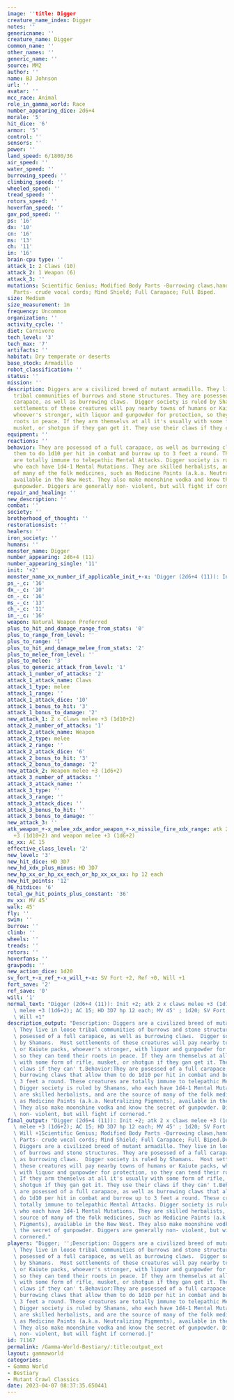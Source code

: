 ```yaml
---
image: ''title: Digger
creature_name_index: Digger
notes: ''
genericname: ''
creature_name: Digger
common_name: ''
other_names: ''
generic_name: ''
source: MM2
author: ''
name: BJ Johnson
url: ''
avatar: ''
mcc_race: Animal
role_in_gamma_world: Race
number_appearing_dice: 2d6+4
morale: '5'
hit_dice: '6'
armor: '5'
control: ''
sensors: ''
power: ''
land_speed: 6/1800/36
air_speed: ''
water_speed: ''
burrowing_speed: ''
climbing_speed: ''
wheeled_speed: ''
tread_speed: ''
rotors_speed: ''
hoverfan_speed: ''
gav_pod_speed: ''
ps: '16'
dx: '10'
cn: '16'
ms: '13'
ch: '11'
in: '16'
brain-cpu type: ''
attack_1: 2 Claws (10)
attack_2: 1 Weapon (6)
attack_3: ''
mutations: Scientific Genius; Modified Body Parts -Burrowing claws,hands;New Body
  Parts- crude vocal cords; Mind Shield; Full Carapace; Full Biped.
size: Medium
size_measurement: 1m
frequency: Uncommon
organization: ''
activity_cycle: ''
diet: Carnivore
tech_level: '3'
tech_max: '7'
artifacts: ''
habitat: Dry temperate or deserts
base_stock: Armadillo
robot_classification: ''
status: ''
mission: ''
description: Diggers are a civilized breed of mutant armadillo. They live in loose
  tribal communities of burrows and stone structures. They are posessed of a full
  carapace, as well as burrowing claws.  Digger society is ruled by Shamans.  Most
  settlements of these creatures will pay nearby towns of humans or Kaiute packs,
  whoever's stronger, with liquor and gunpowder for protection, so they can tend their
  roots in peace. If they arm themselvs at all it's usually with some form of rifle,
  musket, or shotgun if they gan get it. They use their claws if they can' t.
equipment: ''
reactions: ''
behavior: They are posessed of a full carapace, as well as burrowing claws that allow
  them to do 1d10 per hit in combat and burrow up to 3 feet a round. These creatures
  are totally immune to telepathic Mental Attacks. Digger society is ruled by Shamans,
  who each have 1d4-1 Mental Mutations. They are skilled herbalists, and are the source
  of many of the folk medicines, such as Medicine Paints (a.k.a. Neutralizing Pigments),
  available in the New West. They also make moonshine vodka and know the secret of
  gunpowder. Diggers are generally non- violent, but will fight if cornered.
repair_and_healing: ''
new_description: ''
combat: ''
society: ''
brotherhood_of_thought: ''
restorationsist: ''
healers: ''
iron_society: ''
humans: ''
monster_name: Digger
number_appearing: 2d6+4 (11)
number_appearing_single: '11'
init: '+2'
monster_name_xx_number_if_applicable_init_+-x: 'Digger (2d6+4 (11)): Init +2'
ps_-_c: '16'
dx_-_c: '10'
cn_-_c: '16'
ms_-_c: '13'
ch_-_c: '11'
in_-_c: '16'
weapon: Natural Weapon Preferred
plus_to_hit_and_damage_range_from_stats: '0'
plus_to_range_from_level: ''
plus_to_range: '1'
plus_to_hit_and_damage_melee_from_stats: '2'
plus_to_melee_from_level: ''
plus_to_melee: '3'
plus_to_generic_attack_from_level: '1'
attack_1_number_of_attacks: '2'
attack_1_attack_name: Claws
attack_1_type: melee
attack_1_range: ''
attack_1_attack_dice: '10'
attack_1_bonus_to_hit: '3'
attack_1_bonus_to_damage: '2'
new_attack_1: 2 x Claws melee +3 (1d10+2)
attack_2_number_of_attacks: '1'
attack_2_attack_name: Weapon
attack_2_type: melee
attack_2_range: ''
attack_2_attack_dice: '6'
attack_2_bonus_to_hit: '3'
attack_2_bonus_to_damage: '2'
new_attack_2: Weapon melee +3 (1d6+2)
attack_3_number_of_attacks: ''
attack_3_attack_name: ''
attack_3_type: ''
attack_3_range: ''
attack_3_attack_dice: ''
attack_3_bonus_to_hit: ''
attack_3_bonus_to_damage: ''
new_attack_3: ''
atk_weapon_+-x_melee_xdx_andor_weapon_+-x_missile_fire_xdx_range: atk 2 x claws melee
  +3 (1d10+2) and weapon melee +3 (1d6+2)
ac_xx: AC 15
effective_class_level: '2'
new_level: '3'
new_hit_dice: HD 3D7
new_hd_xdx_plus_minus: HD 3D7
new_hp_xx_or_hp_xx_each_or_hp_xx_xx_xx: hp 12 each
new_hit_points: '12'
d6_hitdice: '6'
total_gw_hit_points_plus_constant: '36'
mv_xx: MV 45'
walk: 45'
fly: ''
swim: ''
burrow: ''
climb: ''
wheels: ''
treads: ''
rotors: ''
hoverfans: ''
gravpods: ''
new_action_dice: 1d20
sv_fort_+-x_ref_+-x_will_+-x: SV Fort +2, Ref +0, Will +1
fort_save: '2'
ref_save: '0'
will: '1'
normal_text: "Digger (2d6+4 (11)): Init +2; atk 2 x claws melee +3 (1d10+2) and weapon\
  \ melee +3 (1d6+2); AC 15; HD 3D7 hp 12 each; MV 45' ; 1d20; SV Fort +2, Ref +0,\
  \ Will +1"
description_output: "Description: Diggers are a civilized breed of mutant armadillo.\
  \ They live in loose tribal communities of burrows and stone structures. They are\
  \ posessed of a full carapace, as well as burrowing claws.  Digger society is ruled\
  \ by Shamans.  Most settlements of these creatures will pay nearby towns of humans\
  \ or Kaiute packs, whoever's stronger, with liquor and gunpowder for protection,\
  \ so they can tend their roots in peace. If they arm themselvs at all it's usually\
  \ with some form of rifle, musket, or shotgun if they gan get it. They use their\
  \ claws if they can' t.Behavior:They are posessed of a full carapace, as well as\
  \ burrowing claws that allow them to do 1d10 per hit in combat and burrow up to\
  \ 3 feet a round. These creatures are totally immune to telepathic Mental Attacks.\
  \ Digger society is ruled by Shamans, who each have 1d4-1 Mental Mutations. They\
  \ are skilled herbalists, and are the source of many of the folk medicines, such\
  \ as Medicine Paints (a.k.a. Neutralizing Pigments), available in the New West.\
  \ They also make moonshine vodka and know the secret of gunpowder. Diggers are generally\
  \ non- violent, but will fight if cornered."
final_output: "Digger (2d6+4 (11)): Init +2; atk 2 x claws melee +3 (1d10+2) and weapon\
  \ melee +3 (1d6+2); AC 15; HD 3D7 hp 12 each; MV 45' ; 1d20; SV Fort +2, Ref +0,\
  \ Will +1Scientific Genius; Modified Body Parts -Burrowing claws,hands;New Body\
  \ Parts- crude vocal cords; Mind Shield; Full Carapace; Full Biped.Description:\
  \ Diggers are a civilized breed of mutant armadillo. They live in loose tribal communities\
  \ of burrows and stone structures. They are posessed of a full carapace, as well\
  \ as burrowing claws.  Digger society is ruled by Shamans.  Most settlements of\
  \ these creatures will pay nearby towns of humans or Kaiute packs, whoever's stronger,\
  \ with liquor and gunpowder for protection, so they can tend their roots in peace.\
  \ If they arm themselvs at all it's usually with some form of rifle, musket, or\
  \ shotgun if they gan get it. They use their claws if they can' t.Behavior:They\
  \ are posessed of a full carapace, as well as burrowing claws that allow them to\
  \ do 1d10 per hit in combat and burrow up to 3 feet a round. These creatures are\
  \ totally immune to telepathic Mental Attacks. Digger society is ruled by Shamans,\
  \ who each have 1d4-1 Mental Mutations. They are skilled herbalists, and are the\
  \ source of many of the folk medicines, such as Medicine Paints (a.k.a. Neutralizing\
  \ Pigments), available in the New West. They also make moonshine vodka and know\
  \ the secret of gunpowder. Diggers are generally non- violent, but will fight if\
  \ cornered."
players: "Digger; '';Description: Diggers are a civilized breed of mutant armadillo.\
  \ They live in loose tribal communities of burrows and stone structures. They are\
  \ posessed of a full carapace, as well as burrowing claws.  Digger society is ruled\
  \ by Shamans.  Most settlements of these creatures will pay nearby towns of humans\
  \ or Kaiute packs, whoever's stronger, with liquor and gunpowder for protection,\
  \ so they can tend their roots in peace. If they arm themselvs at all it's usually\
  \ with some form of rifle, musket, or shotgun if they gan get it. They use their\
  \ claws if they can' t.Behavior:They are posessed of a full carapace, as well as\
  \ burrowing claws that allow them to do 1d10 per hit in combat and burrow up to\
  \ 3 feet a round. These creatures are totally immune to telepathic Mental Attacks.\
  \ Digger society is ruled by Shamans, who each have 1d4-1 Mental Mutations. They\
  \ are skilled herbalists, and are the source of many of the folk medicines, such\
  \ as Medicine Paints (a.k.a. Neutralizing Pigments), available in the New West.\
  \ They also make moonshine vodka and know the secret of gunpowder. Diggers are generally\
  \ non- violent, but will fight if cornered.|"
id: 71167
permalink: /Gamma-World-Bestiary/:title:output_ext
layout: gammaworld
categories:
- Gamma World
- Bestiary
- Mutant Crawl Classics
date: 2023-04-07 08:37:35.650441
---
```

